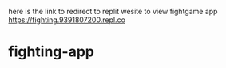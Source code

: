 here is the link to redirect to replit wesite to view fightgame app https://fighting.9391807200.repl.co
# fighting-app
